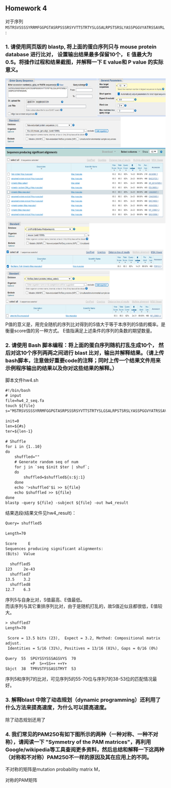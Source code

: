 ## Homework 4    

对于序列`MSTRSVSSSSYRRMFGGPGTASRPSSSRSYVTTSTRTYSLGSALRPSTSRSLYASSPGGVYATRSSAVRL`:      

### 1. 请使用网页版的 blastp, 将上面的蛋白序列只与 mouse protein database 进行比对， 设置输出结果最多保留10个， E 值最大为 0.5。将操作过程和结果截图，并解释一下 E value和 P value 的实际意义。
<img src="./bi_hw4.png" width = "600" height = "760" alt="fig1" align=center />     
P值的意义是，用完全随机的序列比对得到的S值大于等于本序列的S值的概率。是衡量score值的另一种方式。    
E值指满足上述条件的序列的条数的期望数量。     

### 2. 请使用 Bash 脚本编程：将上面的蛋白序列随机打乱生成10个， 然后对这10个序列两两之间进行 blast 比对，输出并解释结果。（请上传bash脚本，注意做好重要code的注释；同时上传一个结果文件用来示例程序输出的结果以及你对这些结果的解释。）
脚本文件hw4.sh    
```
#!/bin/bash
# input
file=hw4_2_seq.fa
touch ${file}
s="MSTRSVSSSSYRRMFGGPGTASRPSSSRSYVTTSTRTYSLGSALRPSTSRSLYASSPGGVYATRSSAVRL"

init=0
len=${#s}
ter=${len-1}

# Shuffle
for i in {1..10}
do
	shuffled=""
	# Generate random seq of num
	for j in `seq $init $ter | shuf`;
	do
		shuffled=$shuffled${s:$j:1}
	done
	echo '>shuffled'$i >> ${file}
	echo $shuffled >> ${file}
done
blastp -query ${file} -subject ${file} -out hw4_result
```
结果选段(结果文件见hw4_result)：     
```
Query= shuffled5

Length=70
                                                                      Score     E
Sequences producing significant alignments:                          (Bits)  Value

  shuffled5                                                           123     2e-43
  shuffled7                                                           13.5    3.2  
  shuffled8                                                           12.7    6.3  
```
序列5与自身比对，S值最高、E值最低。     
而该序列与其它重排序列比对，由于是随机打乱的，故S值近似且都很低，E值较大。   
```
> shuffled7
Length=70

 Score = 13.5 bits (23),  Expect = 3.2, Method: Compositional matrix adjust.
 Identities = 5/16 (31%), Positives = 13/16 (81%), Gaps = 0/16 (0%)

Query  55  SPGYSSYSSSAGSVYS  70
           +P  S++SS++ ++Y+
Sbjct  38  TPRVSTFSSASSTMYT  53
```
序列5和序列7的比对，可见序列5的55-70位与序列7的38-53位的匹配情况最好。   

### 3. 解释blast 中除了动态规划（dynamic programming）还利用了什么方法来提高速度，为什么可以提高速度。   
除了动态规划还用了

### 4. 我们常见的PAM250有如下图所示的两种（一种对称、一种不对称），请阅读一下 "Symmetry of the PAM matrices"，再利用Google/wikipedia等工具查阅更多资料，然后总结和解释一下这两种（对称和不对称）PAM250不一样的原因及其在应用上的不同。    
不对称的矩阵是mutation probability matrix M，

对称的PAM矩阵
